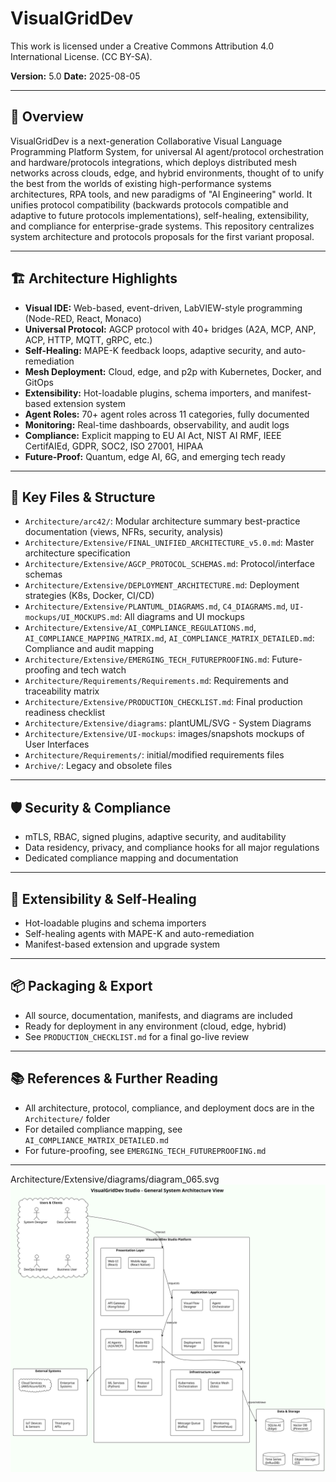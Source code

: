 # VisualGridDev

This work is licensed under a Creative Commons Attribution 4.0 International License. (CC BY-SA).

**Version:** 5.0
**Date:** 2025-08-05

---

## 🚀 Overview
VisualGridDev is a next-generation Collaborative Visual Language Programming Platform System, for universal AI agent/protocol orchestration and hardware/protocols integrations, which deploys distributed mesh networks across clouds, edge, and hybrid environments, thought of to unify the best from the worlds of existing high-performance systems architectures, RPA tools, and new paradigms of "AI Engineering" world. It unifies protocol compatibility (backwards protocols compatible and adaptive to future protocols implementations), self-healing, extensibility, and compliance for enterprise-grade systems. This repository centralizes system architecture and protocols proposals for the first variant proposal.

---

## 🏗️ Architecture Highlights
- **Visual IDE:** Web-based, event-driven, LabVIEW-style programming (Node-RED, React, Monaco)
- **Universal Protocol:** AGCP protocol with 40+ bridges (A2A, MCP, ANP, ACP, HTTP, MQTT, gRPC, etc.)
- **Self-Healing:** MAPE-K feedback loops, adaptive security, and auto-remediation
- **Mesh Deployment:** Cloud, edge, and p2p with Kubernetes, Docker, and GitOps
- **Extensibility:** Hot-loadable plugins, schema importers, and manifest-based extension system
- **Agent Roles:** 70+ agent roles across 11 categories, fully documented
- **Monitoring:** Real-time dashboards, observability, and audit logs
- **Compliance:** Explicit mapping to EU AI Act, NIST AI RMF, IEEE CertifAIEd, GDPR, SOC2, ISO 27001, HIPAA
- **Future-Proof:** Quantum, edge AI, 6G, and emerging tech ready

---

## 📂 Key Files & Structure
- `Architecture/arc42/`: Modular architecture summary best-practice documentation (views, NFRs, security, analysis)
- `Architecture/Extensive/FINAL_UNIFIED_ARCHITECTURE_v5.0.md`: Master architecture specification
- `Architecture/Extensive/AGCP_PROTOCOL_SCHEMAS.md`: Protocol/interface schemas
- `Architecture/Extensive/DEPLOYMENT_ARCHITECTURE.md`: Deployment strategies (K8s, Docker, CI/CD)
- `Architecture/Extensive/PLANTUML_DIAGRAMS.md`, `C4_DIAGRAMS.md`, `UI-mockups/UI_MOCKUPS.md`: All diagrams and UI mockups
- `Architecture/Extensive/AI_COMPLIANCE_REGULATIONS.md`, `AI_COMPLIANCE_MAPPING_MATRIX.md`, `AI_COMPLIANCE_MATRIX_DETAILED.md`: Compliance and audit mapping
- `Architecture/Extensive/EMERGING_TECH_FUTUREPROOFING.md`: Future-proofing and tech watch
- `Architecture/Requirements/Requirements.md`: Requirements and traceability matrix
- `Architecture/Extensive/PRODUCTION_CHECKLIST.md`: Final production readiness checklist
- `Architecture/Extensive/diagrams`: plantUML/SVG - System Diagrams
- `Architecture/Extensive/UI-mockups`: images/snapshots mockups of User Interfaces
- `Architecture/Requirements/`: initial/modified requirements files
- `Archive/`: Legacy and obsolete files

---

## 🛡️ Security & Compliance
- mTLS, RBAC, signed plugins, adaptive security, and auditability
- Data residency, privacy, and compliance hooks for all major regulations
- Dedicated compliance mapping and documentation

---

## 🧩 Extensibility & Self-Healing
- Hot-loadable plugins and schema importers
- Self-healing agents with MAPE-K and auto-remediation
- Manifest-based extension and upgrade system

---

## 📦 Packaging & Export
- All source, documentation, manifests, and diagrams are included
- Ready for deployment in any environment (cloud, edge, hybrid)
- See `PRODUCTION_CHECKLIST.md` for a final go-live review

---

## 📚 References & Further Reading
- All architecture, protocol, compliance, and deployment docs are in the `Architecture/` folder
- For detailed compliance mapping, see `AI_COMPLIANCE_MATRIX_DETAILED.md`
- For future-proofing, see `EMERGING_TECH_FUTUREPROOFING.md`

---
Architecture/Extensive/diagrams/diagram_065.svg
[![Architecture/Extensive/diagrams/diagram_065.svg](https://github.com/andreibesleaga/VisualGridDev/blob/main/Architecture/Extensive/diagrams/diagram_065.svg)](https://github.com/andreibesleaga/VisualGridDev/blob/main/Architecture/Extensive/diagrams/diagram_065.svg)
